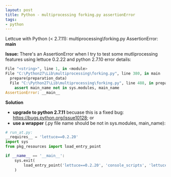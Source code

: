 ```yaml
---
layout: post 
title: Python - multiprocessing forking.py assertionError
tags:
- python
---
```


Lettcue with Python (< 2.7.11): multiprocessing\forking.py AssertionError: __main__

**Issue:**
There's an AssertionError when I try to test some mutliprocessing features using lettuce 0.2.22 and python 2.7.10
error details:

```python
File "<string>", line 1, in <module>
File "C:\Python27\Lib\multiprocessing\forking.py", line 380, in main
  prepare(preparation_data)
  File "C:\Python27\Lib\multiprocessing\forking.py", line 488, in prepare
    assert main_name not in sys.modules, main_name
AssertionError: __main__
```

**Solution**

 - **upgrade to python 2.7.11** becuase this is a fixed bug: https://bugs.python.org/issue10128; or
 - **use a wrapper** (.py file name should be not in sys.modules, main_name):

```python
# run_at.py:
__requires__ = 'lettuce==0.2.20'
import sys
from pkg_resources import load_entry_point

if __name__ == '__main__':
    sys.exit(
        load_entry_point('lettuce==0.2.20', 'console_scripts', 'lettuce')()
    )
```
